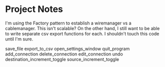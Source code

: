 # Project Notes

I'm using the Factory pattern to establish a wiremanager vs a cablemanager. This isn't scalable?
On the other hand, I still want to be able to write separate csv export functions for each. I shouldn't 
touch this code until I'm sure.

save_file
export_to_csv
open_settings_window
quit_program
add_connection
delete_connection
edit_connection
undo
destination_increment_toggle
source_increment_toggle
